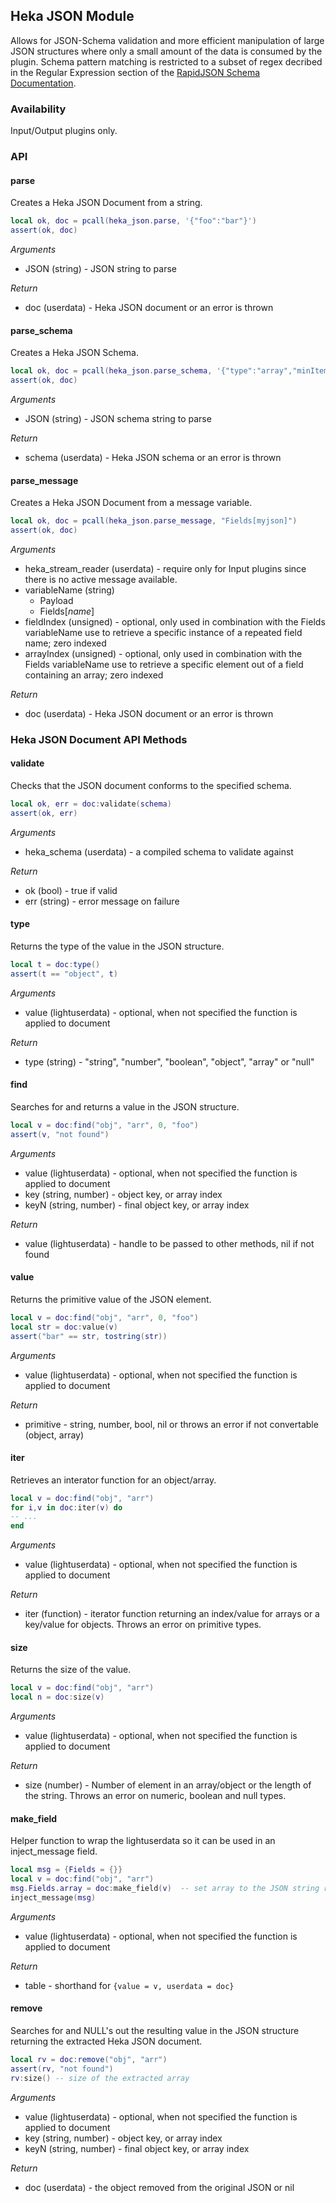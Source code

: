 ## Heka JSON Module

Allows for JSON-Schema validation and more efficient manipulation of large JSON
structures where only a small amount of the data is consumed by the plugin.
Schema pattern matching is restricted to a subset of regex decribed in the
Regular Expression section of the
[RapidJSON Schema Documentation](http://rapidjson.org/md_doc_schema.html).

### Availability

Input/Output plugins only.

### API

#### parse

Creates a Heka JSON Document from a string.

```lua
local ok, doc = pcall(heka_json.parse, '{"foo":"bar"}')
assert(ok, doc)

```
*Arguments*
* JSON (string) - JSON string to parse

*Return*
* doc (userdata) - Heka JSON document or an error is thrown

#### parse_schema

Creates a Heka JSON Schema.

```lua
local ok, doc = pcall(heka_json.parse_schema, '{"type":"array","minItems": 1,"oneOf": [{"items": {"type":"number"}}]}')
assert(ok, doc)

```
*Arguments*
* JSON (string) - JSON schema string to parse

*Return*
* schema (userdata) - Heka JSON schema or an error is thrown

#### parse_message

Creates a Heka JSON Document from a message variable.

```lua
local ok, doc = pcall(heka_json.parse_message, "Fields[myjson]")
assert(ok, doc)

```
*Arguments*
* heka_stream_reader (userdata) - require only for Input plugins since there is
  no active message available.
* variableName (string)
  * Payload
  * Fields[*name*]
* fieldIndex (unsigned) - optional, only used in combination with the Fields
  variableName use to retrieve a specific instance of a repeated field name; 
  zero indexed
* arrayIndex (unsigned) - optional, only used in combination with the Fields
  variableName use to retrieve a specific element out of a field containing an
  array; zero indexed

*Return*
* doc (userdata) - Heka JSON document or an error is thrown

### Heka JSON Document API Methods

#### validate

Checks that the JSON document conforms to the specified schema.

```lua
local ok, err = doc:validate(schema)
assert(ok, err)

```
*Arguments*
* heka_schema (userdata) - a compiled schema to validate against

*Return*
* ok (bool) - true if valid
* err (string) - error message on failure

#### type

Returns the type of the value in the JSON structure.

```lua
local t = doc:type()
assert(t == "object", t)

```
*Arguments*
* value (lightuserdata) - optional, when not specified the function is applied to document

*Return*
* type (string) - "string", "number", "boolean", "object", "array" or "null"

#### find

Searches for and returns a value in the JSON structure.

```lua
local v = doc:find("obj", "arr", 0, "foo")
assert(v, "not found")

```
*Arguments*
* value (lightuserdata) - optional, when not specified the function is applied to document
* key (string, number) - object key, or array index
* keyN (string, number) - final object key, or array index

*Return*
* value (lightuserdata) - handle to be passed to other methods, nil if not found

#### value

Returns the primitive value of the JSON element.

```lua
local v = doc:find("obj", "arr", 0, "foo")
local str = doc:value(v)
assert("bar" == str, tostring(str))

```
*Arguments*
* value (lightuserdata) - optional, when not specified the function is applied to document

*Return*
* primitive - string, number, bool, nil or throws an error if not convertable (object, array)

#### iter

Retrieves an interator function for an object/array.

```lua
local v = doc:find("obj", "arr")
for i,v in doc:iter(v) do
-- ...
end
```
*Arguments*
* value (lightuserdata) - optional, when not specified the function is applied to document

*Return*
* iter (function) - iterator function returning an index/value for arrays or a key/value for
  objects.  Throws an error on primitive types.

#### size

Returns the size of the value.
```lua
local v = doc:find("obj", "arr")
local n = doc:size(v)

```
*Arguments*
* value (lightuserdata) - optional, when not specified the function is applied to document

*Return*
* size (number) - Number of element in an array/object or the length of the string.
  Throws an error on numeric, boolean and null types.

#### make_field

Helper function to wrap the lightuserdata so it can be used in an inject_message field.

```lua
local msg = {Fields = {}}
local v = doc:find("obj", "arr")
msg.Fields.array = doc:make_field(v)  -- set array to the JSON string representation of "arr"
inject_message(msg)

```
*Arguments*
* value (lightuserdata) - optional, when not specified the function is applied to document

*Return*
* table - shorthand for `{value = v, userdata = doc}`

#### remove

Searches for and NULL's out the resulting value in the JSON structure returning the
extracted Heka JSON document.

```lua
local rv = doc:remove("obj", "arr")
assert(rv, "not found")
rv:size() -- size of the extracted array

```
*Arguments*
* value (lightuserdata) - optional, when not specified the function is applied to document
* key (string, number) - object key, or array index
* keyN (string, number) - final object key, or array index

*Return*
* doc (userdata) - the object removed from the original JSON or nil
